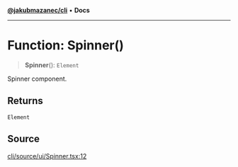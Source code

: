 [**@jakubmazanec/cli**](../README.md) • **Docs**

---

# Function: Spinner()

> **Spinner**(): `Element`

Spinner component.

## Returns

`Element`

## Source

[cli/source/ui/Spinner.tsx:12](https://github.com/jakubmazanec/tools/blob/bb20df5276ddb119762948adc2cda520aef09f0f/packages/cli/source/ui/Spinner.tsx#L12)

